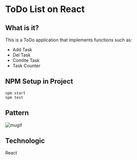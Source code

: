 # ToDo List on React

##   What is it?


This is a ToDo application that implements functions such as:

- Add Task
- Del Task
- Comlite Task
- Task Counter

##   NPM Setup in Project
```
npm start
npm test
```
##   Pattern
![mugif](https://im.ezgif.com/tmp/ezgif-1-5fc244faaa.gif)

## Technologic
React